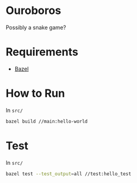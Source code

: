 # Ouroboros
Possibly a snake game?

# Requirements
- [Bazel](https://docs.bazel.build/versions/main/install.html)

# How to Run
In `src/`
```bash
bazel build //main:hello-world
```
# Test
In `src/`
```bash
bazel test --test_output=all //test:hello_test
```
